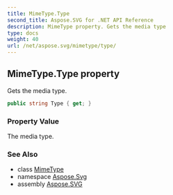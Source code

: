 ```yaml
---
title: MimeType.Type
second_title: Aspose.SVG for .NET API Reference
description: MimeType property. Gets the media type
type: docs
weight: 40
url: /net/aspose.svg/mimetype/type/
---
```

## MimeType.Type property

Gets the media type.

```csharp
public string Type { get; }
```

### Property Value

The media type.

### See Also

* class [MimeType](../)
* namespace [Aspose.Svg](../../mimetype/)
* assembly [Aspose.SVG](../../../)
